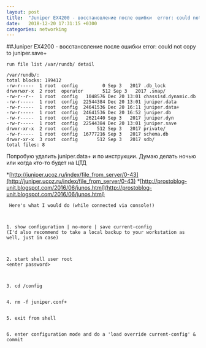 ```yaml
---
layout: post
title:  "Juniper EX4200 - восстановление после ошибки  error: could not copy to juniper.save+"
date:   2018-12-20 17:31:15 +0300
categories: networking
---
```



##Juniper EX4200 - восстановление после ошибки  error: could not copy to juniper.save+ 


```
run file list /var/rundb/ detail 

/var/rundb/:
total blocks: 199412
-rw-r-----  1 root  config         0 Sep 3   2017 .db_lock
drwxrwxr-x  2 root  operator       512 Sep 3   2017 .snap/
-rw-r--r--  1 root  config   1048576 Dec 20 13:01 chassisd.dynamic.db
-rw-r-----  1 root  config  22544384 Dec 20 13:01 juniper.data
-rw-r-----  1 root  config  24641536 Dec 20 16:11 juniper.data+
-rw-r-----  1 root  config  24641536 Dec 20 16:52 juniper.db
-rw-r-----  1 root  config   2621440 Sep 3   2017 juniper.dyn
-rw-r-----  1 root  config  22544384 Dec 20 13:01 juniper.save
drwxr-xr-x  2 root  config       512 Sep 3   2017 private/
-rw-r-----  1 root  config  16777216 Sep 3   2017 schema.db
drwxr-xr-x  3 root  config       512 Sep 3   2017 sdb/
total files: 8
```

Попробую удалить juniper.data+ и по инструкции.
Думаю делать ночью или когда кто-то будет на ЦТД

*[http://juniper.ucoz.ru/index/file_from_server/0-43](http://juniper.ucoz.ru/index/file_from_server/0-43)
*[http://prostoblog-unit.blogspot.com/2016/06/junos.html](http://prostoblog-unit.blogspot.com/2016/06/junos.html)


```
 Here's what I would do (while connected via console!)

 

1. show configuration | no-more | save current-config
(I'd also recommend to take a local backup to your workstation as well, just in case)

 

2. start shell user root
<enter password>

 

3. cd /config
 

4. rm -f juniper.conf+
 

5. exit from shell
 

6. enter configuration mode and do a 'load override current-config' & commit
```

